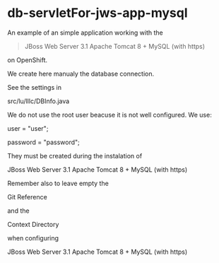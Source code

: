 # db-servletFor-jws-app-mysql

An example of an simple application working with the 

> JBoss Web Server 3.1 Apache Tomcat 8 + MySQL (with https)

on OpenShift.

We create here manualy the database connection.

See the settings in 

src/lu/lllc/DBInfo.java

We do not use the root user beacuse it is not well configured. We use:

user = "user";

password = "password";


They must be created during the instalation of 

JBoss Web Server 3.1 Apache Tomcat 8 + MySQL (with https)

Remember also to leave empty the 

Git Reference

and the 

Context Directory

when configuring 

JBoss Web Server 3.1 Apache Tomcat 8 + MySQL (with https)
